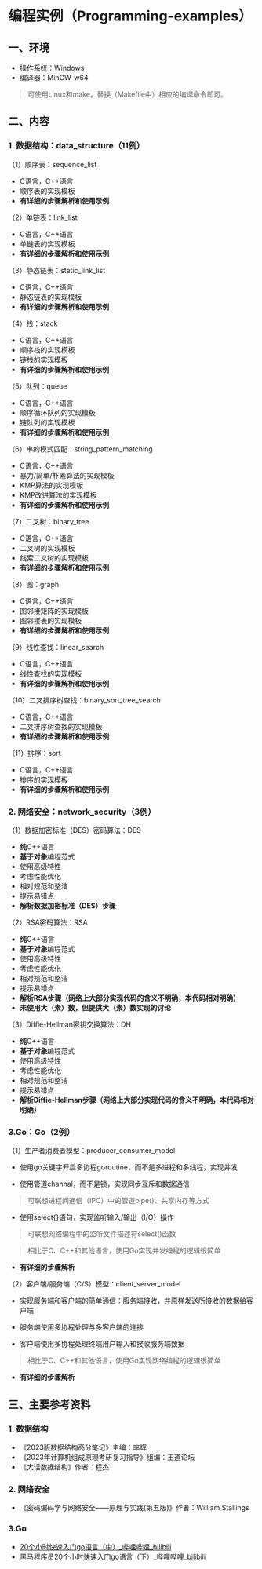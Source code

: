 # 编程实例（Programming-examples）

## 一、环境

- 操作系统：Windows
- 编译器：MinGW-w64

> 可使用Linux和make，替换（Makefile中）相应的编译命令即可。

## 二、内容

### 1. 数据结构：data_structure（11例）

（1）顺序表：sequence_list

- C语言，C++语言
- 顺序表的实现模板
- **有详细的步骤解析和使用示例**

（2）单链表：link_list

- C语言，C++语言
- 单链表的实现模板
- **有详细的步骤解析和使用示例**

（3）静态链表：static_link_list

- C语言，C++语言
- 静态链表的实现模板
- **有详细的步骤解析和使用示例**

（4）栈：stack

- C语言，C++语言
- 顺序栈的实现模板
- 链栈的实现模板
- **有详细的步骤解析和使用示例**

（5）队列：queue

- C语言，C++语言
- 顺序循环队列的实现模板
- 链队列的实现模板
- **有详细的步骤解析和使用示例**

（6）串的模式匹配：string_pattern_matching

- C语言，C++语言
- 暴力/简单/朴素算法的实现模板
- KMP算法的实现模板
- KMP改进算法的实现模板
- **有详细的步骤解析和使用示例**

（7）二叉树：binary_tree

- C语言，C++语言
- 二叉树的实现模板
- 线索二叉树的实现模板
- **有详细的步骤解析和使用示例**

（8）图：graph

- C语言，C++语言
- 图邻接矩阵的实现模板
- 图邻接表的实现模板
- **有详细的步骤解析和使用示例**

（9）线性查找：linear_search

- C语言，C++语言
- 线性查找的实现模板
- **有详细的步骤解析和使用示例**

（10）二叉排序树查找：binary_sort_tree_search

- C语言，C++语言
- 二叉排序树查找的实现模板
- **有详细的步骤解析和使用示例**

（11）排序：sort

- C语言，C++语言
- 排序的实现模板
- **有详细的步骤解析和使用示例**

### 2. 网络安全：network_security（3例）

（1）数据加密标准（DES）密码算法：DES

- **纯**C++语言
- **基于对象**编程范式
- 使用高级特性
- 考虑性能优化
- 相对规范和整洁
- 提示易错点
- **解析数据加密标准（DES）步骤**

（2）RSA密码算法：RSA

- **纯**C++语言
- **基于对象**编程范式
- 使用高级特性
- 考虑性能优化
- 相对规范和整洁
- 提示易错点
- **解析RSA步骤（网络上大部分实现代码的含义不明确，本代码相对明确）**
- **未使用大（素）数，但提供大（素）数实现的讨论**

（3）Diffie-Hellman密钥交换算法：DH

- **纯**C++语言
- **基于对象**编程范式
- 使用高级特性
- 考虑性能优化
- 相对规范和整洁
- 提示易错点
- **解析Diffie-Hellman步骤（网络上大部分实现代码的含义不明确，本代码相对明确）**

### 3.Go：Go（2例）

（1）生产者消费者模型：producer_consumer_model

- 使用go关键字开启多协程goroutine，而不是多进程和多线程，实现并发

- 使用管道channal，而不是锁，实现同步互斥和数据通信

> 可联想进程间通信（IPC）中的管道pipe()、共享内存等方式

- 使用select{}语句，实现监听输入/输出（I/O）操作

> 可联想网络编程中的监听文件描述符select()函数

> 相比于C、C++和其他语言，使用Go实现并发编程的逻辑很简单

- **有详细的步骤解析**

（2）客户端/服务端（C/S）模型：client_server_model

- 实现服务端和客户端的简单通信：服务端接收，并原样发送所接收的数据给客户端

- 服务端使用多协程处理与多客户端的连接

- 客户端使用多协程处理终端用户输入和接收服务端数据

> 相比于C、C++和其他语言，使用Go实现网络编程的逻辑很简单


- **有详细的步骤解析**

## 三、主要参考资料

### 1. 数据结构

- 《2023版数据结构高分笔记》主编：率辉
- 《2023年计算机组成原理考研复习指导》组编：王道论坛
- 《大话数据结构》作者：程杰

### 2. 网络安全

- 《密码编码学与网络安全——原理与实践(第五版)》作者：William Stallings

### 3.Go

- [20个小时快速入门go语言（中）_哔哩哔哩_bilibili](https://www.bilibili.com/video/BV1UW411x7Ve/?spm_id_from=333.337.search-card.all.click&vd_source=9ac1c0a6d496218112b60d49bc768cd7)
- [黑马程序员20个小时快速入门go语言（下）_哔哩哔哩_bilibili](https://www.bilibili.com/video/BV17W411W7hm/?spm_id_from=333.337.search-card.all.click)
